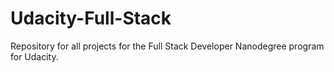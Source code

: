 # Udacity-Full-Stack
Repository for all projects for the Full Stack Developer Nanodegree program for Udacity.
